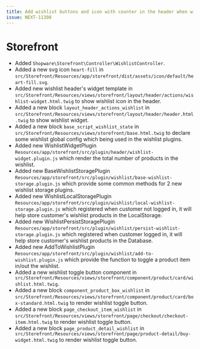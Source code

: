 ```yaml
---
title: Add wishlist buttons and icon with counter in the header when wishlist is enabled
issue: NEXT-11308
---
```

# Storefront
*  Added `Shopware\Storefront\Controller\WishlistController`.
*  Added a new svg icon `heart-fill` in `src/Storefront/Resources/app/storefront/dist/assets/icon/default/heart-fill.svg`.
*  Added new wishlist header's widget template in `src/Storefront/Resources/views/storefront/layout/header/actions/wishlist-widget.html.twig` to show wishlist icon in the header.
*  Added a new block `layout_header_actions_wishlist` in `src/Storefront/Resources/views/storefront/layout/header/header.html.twig` to show wishlist widget.
*  Added a new block `base_script_wishlist_state` in `src/Storefront/Resources/views/storefront/base.html.twig` to declare some wishlist global config which being used in the wishlist plugins.
*  Added new WishlistWidgetPlugin `Resources/app/storefront/src/plugin/header/wishlist-widget.plugin.js` which render the total number of products in the wishlist.
*  Added new BaseWishlistStoragePlugin `Resources/app/storefront/src/plugin/wishlist/base-wishlist-storage.plugin.js` which provide some common methods for 2 new wishlist storage plugins.
*  Added new WishlistLocalStoragePlugin `Resources/app/storefront/src/plugin/wishlist/local-wishlist-storage.plugin.js` which registered when customer not logged in, it will help store customer's wishlist products in the LocalStorage.
*  Added new WishlistPersistStoragePlugin `Resources/app/storefront/src/plugin/wishlist/persist-wishlist-storage.plugin.js` which registered when customer logged in, it will help store customer's wishlist products in the Database.
*  Added new AddToWishlistPlugin `Resources/app/storefront/src/plugin/wishlist/add-to-wishlist.plugin.js` which provide the function to toggle a product item in/out the wishlist.
*  Added a new wishlist toggle button component in ` src/Storefront/Resources/views/storefront/component/product/card/wishlist.html.twig`.
*  Added a new block `component_product_box_wishlist` in `src/Storefront/Resources/views/storefront/component/product/card/box-standard.html.twig` to render wishlist toggle button.
*  Added a new block `page_checkout_item_wishlist` in `src/Storefront/Resources/views/storefront/page/checkout/checkout-item.html.twig` to render wishlist toggle button.
*  Added a new block `page_product_detail_wishlist` in ` src/Storefront/Resources/views/storefront/page/product-detail/buy-widget.html.twig` to render wishlist toggle button.

